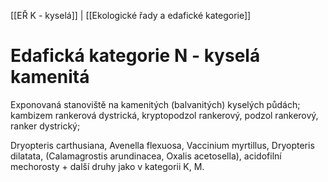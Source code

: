 [[EŘ K - kyselá]] | [[Ekologické řady a edafické kategorie]]

# Edafická kategorie N - kyselá kamenitá

Exponovaná stanoviště na kamenitých (balvanitých) kyselých půdách; kambizem rankerová dystrická, kryptopodzol rankerový, podzol rankerový, ranker dystrický; 

Dryopteris carthusiana, Avenella flexuosa, Vaccinium myrtillus, Dryopteris dilatata, (Calamagrostis arundinacea, Oxalis acetosella), acidofilní mechorosty + další druhy jako v kategorii K, M.



